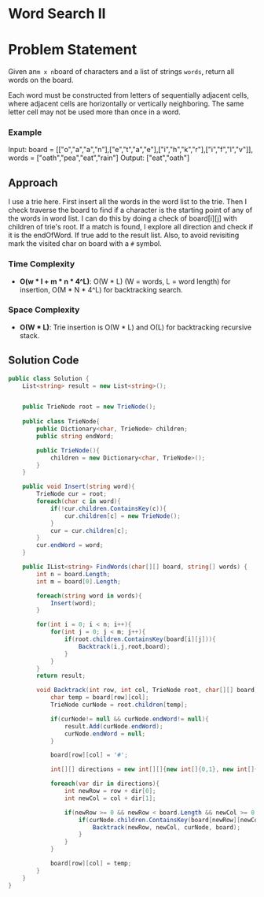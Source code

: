 # Word Search II

# Problem Statement
Given an` m x n `board of characters and a list of strings `words`, return all words on the board.

Each word must be constructed from letters of sequentially adjacent cells, where adjacent cells are horizontally or vertically neighboring. The same letter cell may not be used more than once in a word.

### Example
Input: board = [["o","a","a","n"],["e","t","a","e"],["i","h","k","r"],["i","f","l","v"]], words = ["oath","pea","eat","rain"]
Output: ["eat","oath"]

## Approach
I use a trie here. First insert all the words in the word list to the trie. Then I check traverse the board to find if a character is the starting point of any of the words in word list. I can do this by doing a check of board[i][j] with children of trie's root. If a match is found, I explore all direction and check if it is the endOfWord. If true add to the result list. Also, to avoid revisiting mark the visited char on board with a `#` symbol.   
### Time Complexity
- **O(w * l + m * n * 4^L)**: O(W * L) (W = words, L = word length) for insertion, O(M * N * 4^L) for backtracking search.
### Space Complexity
- **O(W * L)**: Trie insertion is O(W * L) and O(L) for backtracking recursive stack.

## Solution Code
```C#
public class Solution {
    List<string> result = new List<string>();


    public TrieNode root = new TrieNode();
    
    public class TrieNode{
        public Dictionary<char, TrieNode> children;
        public string endWord;

        public TrieNode(){
            children = new Dictionary<char, TrieNode>();
        }
    }

    public void Insert(string word){
        TrieNode cur = root;
        foreach(char c in word){
            if(!cur.children.ContainsKey(c)){
                cur.children[c] = new TrieNode();
            }
            cur = cur.children[c];
        }
        cur.endWord = word;
    }

    public IList<string> FindWords(char[][] board, string[] words) {
        int n = board.Length;
        int m = board[0].Length;

        foreach(string word in words){
            Insert(word);
        }

        for(int i = 0; i < n; i++){
            for(int j = 0; j < m; j++){
                if(root.children.ContainsKey(board[i][j])){
                    Backtrack(i,j,root,board);
                }
            }
        }
        return result;

        void Backtrack(int row, int col, TrieNode root, char[][] board){
            char temp = board[row][col];
            TrieNode curNode = root.children[temp];

            if(curNode!= null && curNode.endWord!= null){
                result.Add(curNode.endWord);
                curNode.endWord = null;
            }

            board[row][col] = '#';

            int[][] directions = new int[][]{new int[]{0,1}, new int[]{0,-1}, new int[]{1,0}, new int[]{-1,0}};

            foreach(var dir in directions){
                int newRow = row + dir[0];
                int newCol = col + dir[1];

                if(newRow >= 0 && newRow < board.Length && newCol >= 0 && newCol < board[0].Length){
                    if(curNode.children.ContainsKey(board[newRow][newCol])){
                        Backtrack(newRow, newCol, curNode, board);
                    }
                }
            }

            board[row][col] = temp;
        }
    }
}